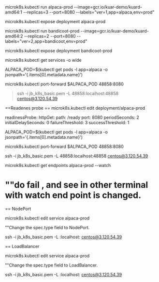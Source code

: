 microk8s.kubectl run alpaca-prod --image=gcr.io/kuar-demo/kuard-amd64:1 --replicas=3 --port=8080 --labels="ver=1,app=alpaca,env=prod"

microk8s.kubectl expose deployment alpaca-prod

microk8s.kubectl run bandicoot-prod --image=gcr.io/kuar-demo/kuard-amd64:2 --replicas=2 --port=8080 --labels="ver=2,app=bandicoot,env=prod"

microk8s.kubectl expose deployment bandicoot-prod

microk8s.kubectl get services -o wide

ALPACA_POD=$(kubectl get pods -l app=alpaca -o jsonpath='{.items[0].metadata.name}')

microk8s.kubectl port-forward $ALPACA_POD 48858:8080

> ssh -i jb_k8s_basic.pem -L 48858:localhost:48858 centos@3.120.54.39

==Readenes probe ==
microk8s.kubectl edit deployment/alpaca-prod

readinessProbe:
    httpGet:
        path: /ready
        port: 8080
    periodSeconds: 2
    initialDelaySeconds: 0
    failureThreshold: 3
    successThreshold: 1

ALPACA_POD=$(kubectl get pods -l app=alpaca -o jsonpath='{.items[0].metadata.name}')

microk8s.kubectl port-forward $ALPACA_POD 48858:8080

ssh -i jb_k8s_basic.pem -L 48858:localhost:48858 centos@3.120.54.39

microk8s.kubectl get endpoints alpaca-prod --watch

""do fail , and see in other terminal with watch end point is changed.
==

== NodePort

microk8s.kubectl edit service alpaca-prod

""Change the spec.type field to NodePort.

ssh -i jb_k8s_basic.pem -L <port>:localhost:<port> centos@3.120.54.39

== LoadBalancer

microk8s.kubectl edit service alpaca-prod

""Change the spec.type field to LoadBalancer.

ssh -i jb_k8s_basic.pem -L <port>:localhost:<port> centos@3.120.54.39

